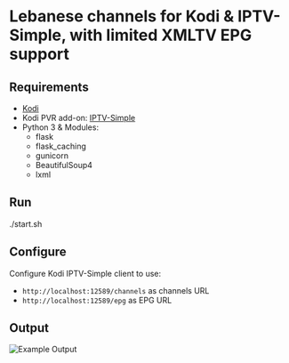 # Lebanese channels for Kodi & IPTV-Simple, with limited XMLTV EPG support

## Requirements
- [Kodi](https://kodi.tv/)
- Kodi PVR add-on: [IPTV-Simple](http://kodi.wiki/view/Add-on:IPTV_Simple_Client)
- Python 3 & Modules:
  - flask
  - flask_caching
  - gunicorn
  - BeautifulSoup4
  - lxml

## Run
./start.sh

## Configure
Configure Kodi IPTV-Simple client to use:
- `http://localhost:12589/channels` as channels URL
- `http://localhost:12589/epg` as EPG URL

## Output
![Example Output](http://i.imgur.com/sDKK2H0.jpg)